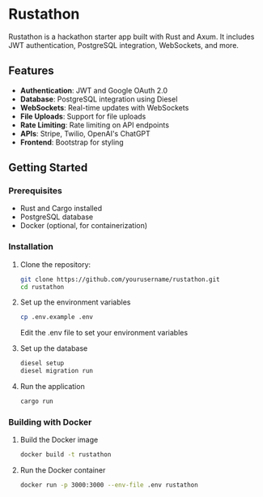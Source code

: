# Rustathon

Rustathon is a hackathon starter app built with Rust and Axum. It includes JWT authentication, PostgreSQL integration, WebSockets, and more.

## Features

- **Authentication**: JWT and Google OAuth 2.0
- **Database**: PostgreSQL integration using Diesel
- **WebSockets**: Real-time updates with WebSockets
- **File Uploads**: Support for file uploads
- **Rate Limiting**: Rate limiting on API endpoints
- **APIs**: Stripe, Twilio, OpenAI's ChatGPT
- **Frontend**: Bootstrap for styling

## Getting Started

### Prerequisites

- Rust and Cargo installed
- PostgreSQL database
- Docker (optional, for containerization)

### Installation

1. Clone the repository:
   ```sh
   git clone https://github.com/yourusername/rustathon.git
   cd rustathon
   ```

2. Set up the environment variables
	```sh
	cp .env.example .env
  	```
  	Edit the .env file to set your environment variables
  	
    

3. Set up the database
    ```sh
    diesel setup
    diesel migration run
    ```

4. Run the application
    ```sh
    cargo run
    ```
    
### Building with Docker

1. Build the Docker image
    ```sh
    docker build -t rustathon
    ```

2. Run the Docker container
    ```sh
    docker run -p 3000:3000 --env-file .env rustathon
    ```


